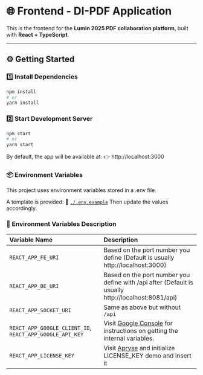 # 🌐 Frontend - DI-PDF Application

This is the frontend for the **Lumin 2025 PDF collaboration platform**, built with **React + TypeScript**.

---

## ⚙️ Getting Started

### 1️⃣ Install Dependencies

```bash
npm install
# or
yarn install
```

### 2️⃣ Start Development Server

```bash
npm start
# or
yarn start
```

By default, the app will be available at:
👉 http://localhost:3000

### 📦 Environment Variables

This project uses environment variables stored in a .env file.

A template is provided:
📄 [`./.env.example`](./.env.example)
Then update the values accordingly.

### 🧾 Environment Variables Description

| Variable Name                                            | Description                                                                                                                            |
| :------------------------------------------------------- | :------------------------------------------------------------------------------------------------------------------------------------- |
| `REACT_APP_FE_URI`                                       | Based on the port number you define (Default is usually http://localhost:3000)                                                         |
| `REACT_APP_BE_URI`                                       | Based on the port number you define with /api after (Default is usually http://localhost:8081/api)                                     |
| `REACT_APP_SOCKET_URI`                                   | Same as above but without `/api`                                                                                                         |
| `REACT_APP_GOOGLE_CLIENT_ID`, `REACT_APP_GOOGLE_API_KEY` | Visit [Google Console](https://developers.google.com/identity/sign-in/web/sign-in) for instructions on getting the internal variables. |
| `REACT_APP_LICENSE_KEY`                                  | Visit [Apryse](https://docs.apryse.com/web/guides/get-started/react) and initialize LICENSE_KEY demo and insert it                     |
